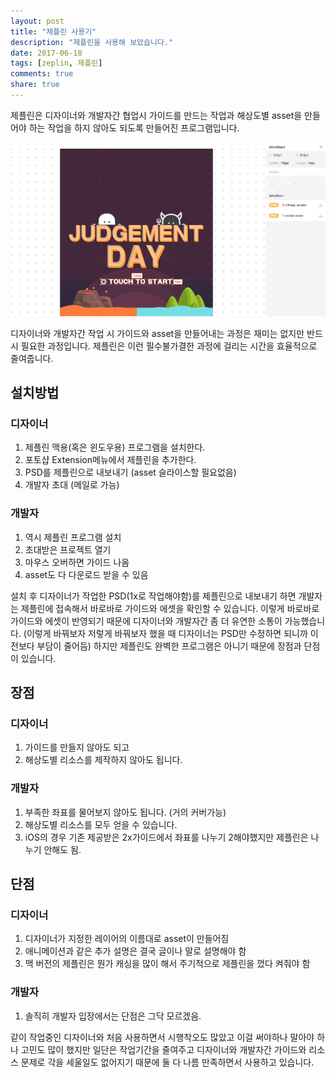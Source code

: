 ```yaml
---
layout: post
title: "제플린 사용기"
description: "제플린을 사용해 보았습니다."
date: 2017-06-18
tags: [zeplin, 제플린]
comments: true
share: true
---
```


제플린은 디자이너와 개발자간 협업시 가이드를 만드는 작업과 해상도별 asset을 만들어야 하는 작업을 하지 않아도 되도록 만들어진 프로그램입니다.

![큰 이미지](/images/170618_1.png)

디자이너와 개발자간 작업 시 가이드와 asset을 만들어내는 과정은 재미는 없지만 반드시 필요한 과정입니다. 제플린은 이런 필수불가결한 과정에 걸리는 시간을 효율적으로 줄여줍니다.

## 설치방법

### 디자이너
1. 제플린 맥용(혹은 윈도우용) 프로그램을 설치한다.
2. 포토샵 Extension메뉴에서 제플린을 추가한다. 
3. PSD를 제플린으로 내보내기 (asset 슬라이스할 필요없음)
4. 개발자 초대 (메일로 가능)

### 개발자
1. 역시 제플린 프로그램 설치
2. 초대받은 프로젝트 열기
3. 마우스 오버하면 가이드 나옴
4. asset도 다 다운로드 받을 수 있음

설치 후 디자이너가 작업한 PSD(1x로 작업해야함)를 제플린으로 내보내기 하면 개발자는 제플린에 접속해서 바로바로 가이드와 에셋을 확인할 수 있습니다. 이렇게 바로바로 가이드와 에셋이 반영되기 때문에 디자이너와 개발자간 좀 더 유연한 소통이 가능했습니다. (이렇게 바꿔보자 저렇게 바꿔보자 했을 때 디자이너는 PSD만 수정하면 되니까 이 전보다 부담이 줄어듬)
하지만 제플린도 완벽한 프로그램은 아니기 때문에 장점과 단점이 있습니다.

## 장점

### 디자이너
1. 가이드를 만들지 않아도 되고
2. 해상도별 리소스를 제작하지 않아도 됩니다.

### 개발자
1. 부족한 좌표를 물어보지 않아도 됩니다. (거의 커버가능)
2. 해상도별 리소스를 모두 얻을 수 있습니다.
3. iOS의 경우 기존 제공받은 2x가이드에서 좌표를 나누기 2해야했지만 제플린은 나누기 안해도 됨.

## 단점

### 디자이너
1. 디자이너가 지정한 레이어의 이름대로 asset이 만들어짐
2. 애니메이션과 같은 추가 설명은 결국 글이나 말로 설명해야 함
3. 맥 버전의 제플린은 뭔가 캐싱을 많이 해서 주기적으로 제플린을 껐다 켜줘야 함

### 개발자
1. 솔직히 개발자 입장에서는 단점은 그닥 모르겠음.

같이 작업중인 디자이너와 처음 사용하면서 시행착오도 많았고 이걸 써야하나 말아야 하나 고민도 많이 했지만 일단은 작업기간을 줄여주고 디자이너와 개발자간 가이드와 리소스 문제로 각을 세울일도 없어지기 때문에 둘 다 나름 만족하면서 사용하고 있습니다.

